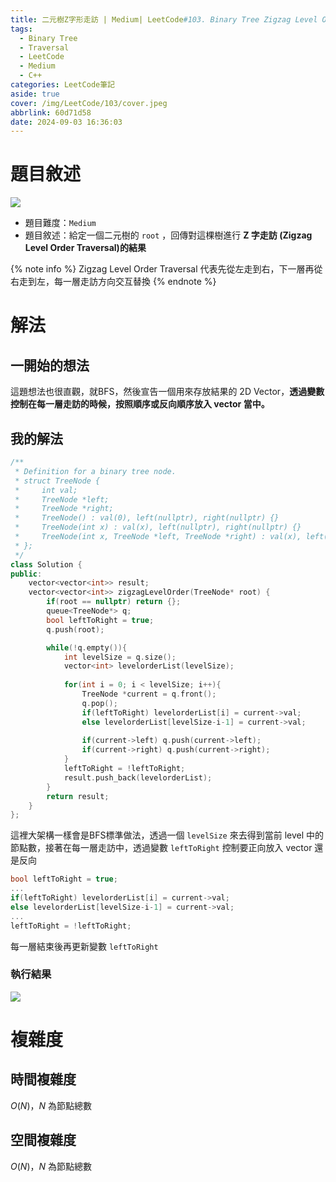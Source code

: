 ```yaml
---
title: 二元樹Z字形走訪 | Medium| LeetCode#103. Binary Tree Zigzag Level Order Traversal
tags:
  - Binary Tree
  - Traversal
  - LeetCode
  - Medium
  - C++
categories: LeetCode筆記
aside: true
cover: /img/LeetCode/103/cover.jpeg
abbrlink: 60d71d58
date: 2024-09-03 16:36:03
---
```


# 題目敘述

![](/img/LeetCode/103/question.jpeg)

- 題目難度：`Medium`
- 題目敘述：給定一個二元樹的 `root` ，回傳對這棵樹進行 **Z 字走訪 (Zigzag Level Order Traversal)的結果**

{% note info %}
Zigzag Level Order Traversal 代表先從左走到右，下一層再從右走到左，每一層走訪方向交互替換
{% endnote %}

# 解法

## 一開始的想法

這題想法也很直觀，就BFS，然後宣告一個用來存放結果的 2D Vector，**透過變數控制在每一層走訪的時候，按照順序或反向順序放入 vector 當中。**

## 我的解法

```cpp
/**
 * Definition for a binary tree node.
 * struct TreeNode {
 *     int val;
 *     TreeNode *left;
 *     TreeNode *right;
 *     TreeNode() : val(0), left(nullptr), right(nullptr) {}
 *     TreeNode(int x) : val(x), left(nullptr), right(nullptr) {}
 *     TreeNode(int x, TreeNode *left, TreeNode *right) : val(x), left(left), right(right) {}
 * };
 */
class Solution {
public:
    vector<vector<int>> result;
    vector<vector<int>> zigzagLevelOrder(TreeNode* root) {
        if(root == nullptr) return {};
        queue<TreeNode*> q;
        bool leftToRight = true;
        q.push(root);

        while(!q.empty()){
            int levelSize = q.size();
            vector<int> levelorderList(levelSize);
            
            for(int i = 0; i < levelSize; i++){
                TreeNode *current = q.front();
                q.pop();
                if(leftToRight) levelorderList[i] = current->val;
                else levelorderList[levelSize-i-1] = current->val;
                
                if(current->left) q.push(current->left);
                if(current->right) q.push(current->right);
            }
            leftToRight = !leftToRight;
            result.push_back(levelorderList);
        }   
        return result;
    }
};
```

這裡大架構一樣會是BFS標準做法，透過一個 `levelSize` 來去得到當前 level 中的節點數，接著在每一層走訪中，透過變數 `leftToRight` 控制要正向放入 vector   還是反向

```cpp
bool leftToRight = true;
...
if(leftToRight) levelorderList[i] = current->val;
else levelorderList[levelSize-i-1] = current->val;
... 
leftToRight = !leftToRight;
```

每一層結束後再更新變數 `leftToRight`



### 執行結果

![](/img/LeetCode/103/result.jpeg)


# 複雜度

## 時間複雜度

$O(N)$，$N$ 為節點總數

## 空間複雜度

$O(N)$，$N$ 為節點總數